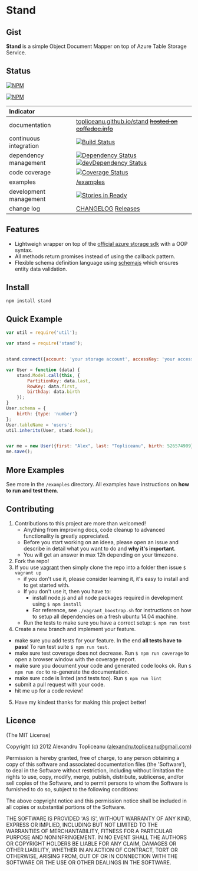 # Stand


## Gist

**Stand** is a simple Object Document Mapper on top of Azure Table Storage Service.

## Status

[![NPM](https://nodei.co/npm/stand.png?downloads=true&stars=true)](https://nodei.co/npm/stand/)

[![NPM](https://nodei.co/npm-dl/stand.png?months=12)](https://nodei.co/npm-dl/stand/)

| Indicator              |                                                                          |
|:-----------------------|:-------------------------------------------------------------------------|
| documentation          | [topliceanu.github.io/stand](http://topliceanu.github.io/stand) ~~[hosted on coffedoc.info](http://coffeedoc.info/github/topliceanu/stand/master/)~~|
| continuous integration | [![Build Status](https://travis-ci.org/topliceanu/stand.svg?branch=master)](https://travis-ci.org/topliceanu/stand) |
| dependency management  | [![Dependency Status](https://david-dm.org/topliceanu/stand.svg?style=flat)](https://david-dm.org/topliceanu/stand) [![devDependency Status](https://david-dm.org/topliceanu/stand/dev-status.svg?style=flat)](https://david-dm.org/topliceanu/stand#info=devDependencies) |
| code coverage          | [![Coverage Status](https://coveralls.io/repos/topliceanu/stand/badge.svg?branch=master)](https://coveralls.io/r/topliceanu/stand?branch=master) |
| examples               | [/examples](https://github.com/topliceanu/stand/tree/master/examples) |
| development management | [![Stories in Ready](https://badge.waffle.io/topliceanu/stand.svg?label=ready&title=Ready)](http://waffle.io/topliceanu/stand) |
| change log             | [CHANGELOG](https://github.com/topliceanu/stand/blob/master/CHANGELOG.md) [Releases](https://github.com/topliceanu/stand/releases) |

## Features

- Lightweigh wrapper on top of the [official azure storage sdk](https://github.com/Azure/azure-storage-node) with a OOP syntax.
- All methods return promises instead of using the callback pattern.
- Flexible schema definition language using [schemajs](https://github.com/eleith/schemajs) which ensures entity data validation.

## Install

```shell
npm install stand
```

## Quick Example

```javascript
var util = require('util');

var stand = require('stand');


stand.connect({account: 'your storage account', accessKey: 'your access key'});

var User = function (data) {
    stand.Model.call(this, {
        PartitionKey: data.last,
        RowKey: data.first,
        birthday: data.birth
    });
}
User.schema = {
    birth: {type: 'number'}
};
User.tableName = 'users';
util.inherits(User, stand.Model);


var me = new User({first: "Alex", last: "Topliceanu", birth: 526574909});
me.save();
```

## More Examples

See more in the `/examples` directory. All examples have instructions on __how to run and test them__.


## Contributing

1. Contributions to this project are more than welcomed!
    - Anything from improving docs, code cleanup to advanced functionality is greatly appreciated.
    - Before you start working on an ideea, please open an issue and describe in detail what you want to do and __why it's important__.
    - You will get an answer in max 12h depending on your timezone.
2. Fork the repo!
3. If you use [vagrant](https://www.vagrantup.com/) then simply clone the repo into a folder then issue `$ vagrant up`
    - if you don't use it, please consider learning it, it's easy to install and to get started with.
    - If you don't use it, then you have to:
         - install node.js and all node packages required in development using `$ npm install`
         - For reference, see `./vagrant_boostrap.sh` for instructions on how to setup all dependencies on a fresh ubuntu 14.04 machine.
    - Run the tests to make sure you have a correct setup: `$ npm run test`
4. Create a new branch and implement your feature.
 - make sure you add tests for your feature. In the end __all tests have to pass__! To run test suite `$ npm run test`.
 - make sure test coverage does not decrease. Run `$ npm run coverage` to open a browser window with the coverage report.
 - make sure you document your code and generated code looks ok. Run `$ npm run doc` to re-generate the documentation.
 - make sure code is linted (and tests too). Run `$ npm run lint`
 - submit a pull request with your code.
 - hit me up for a code review!
5. Have my kindest thanks for making this project better!


## Licence

(The MIT License)

Copyright (c) 2012 Alexandru Topliceanu (alexandru.topliceanu@gmail.com)

Permission is hereby granted, free of charge, to any person obtaining
a copy of this software and associated documentation files (the
'Software'), to deal in the Software without restriction, including
without limitation the rights to use, copy, modify, merge, publish,
distribute, sublicense, and/or sell copies of the Software, and to
permit persons to whom the Software is furnished to do so, subject to
the following conditions:

The above copyright notice and this permission notice shall be
included in all copies or substantial portions of the Software.

THE SOFTWARE IS PROVIDED 'AS IS', WITHOUT WARRANTY OF ANY KIND,
EXPRESS OR IMPLIED, INCLUDING BUT NOT LIMITED TO THE WARRANTIES OF
MERCHANTABILITY, FITNESS FOR A PARTICULAR PURPOSE AND NONINFRINGEMENT.
IN NO EVENT SHALL THE AUTHORS OR COPYRIGHT HOLDERS BE LIABLE FOR ANY
CLAIM, DAMAGES OR OTHER LIABILITY, WHETHER IN AN ACTION OF CONTRACT,
TORT OR OTHERWISE, ARISING FROM, OUT OF OR IN CONNECTION WITH THE
SOFTWARE OR THE USE OR OTHER DEALINGS IN THE SOFTWARE.
